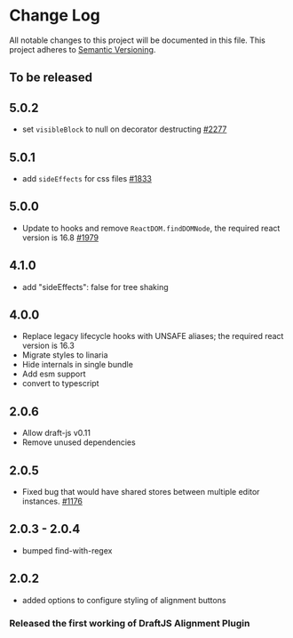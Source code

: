 # Change Log

All notable changes to this project will be documented in this file.
This project adheres to [Semantic Versioning](http://semver.org/).

## To be released

## 5.0.2

- set `visibleBlock` to null on decorator destructing [#2277](https://github.com/draft-js-plugins/draft-js-plugins/issues/2277)

## 5.0.1

- add `sideEffects` for css files [#1833](https://github.com/draft-js-plugins/draft-js-plugins/issues/1833)

## 5.0.0

- Update to hooks and remove `ReactDOM.findDOMNode`, the required react version is 16.8 [#1979](https://github.com/draft-js-plugins/draft-js-plugins/issues/1979)

## 4.1.0

- add "sideEffects": false for tree shaking

## 4.0.0

- Replace legacy lifecycle hooks with UNSAFE aliases; the required react version is 16.3
- Migrate styles to linaria
- Hide internals in single bundle
- Add esm support
- convert to typescript

## 2.0.6

- Allow draft-js v0.11
- Remove unused dependencies

## 2.0.5

- Fixed bug that would have shared stores between multiple editor instances. [#1176](https://github.com/draft-js-plugins/draft-js-plugins/issues/1176)

## 2.0.3 - 2.0.4

- bumped find-with-regex

## 2.0.2

- added options to configure styling of alignment buttons

### Released the first working of DraftJS Alignment Plugin
